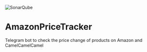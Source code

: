 ![SonarQube](https://github.com/dj-d/AmazonPriceTracker/workflows/SonarQube/badge.svg)

# AmazonPriceTracker
Telegram bot to check the price change of products on Amazon and CamelCamelCamel
